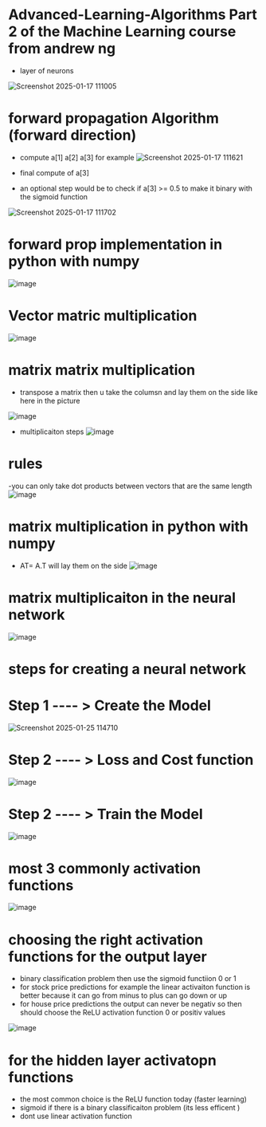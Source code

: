 # Advanced-Learning-Algorithms  Part 2 of the Machine Learning course from andrew ng
- layer of neurons


![Screenshot 2025-01-17 111005](https://github.com/user-attachments/assets/46755972-a086-4ef6-a928-8fc01b288fa9)


# forward propagation Algorithm (forward direction)
- compute a[1] a[2] a[3] for example 
![Screenshot 2025-01-17 111621](https://github.com/user-attachments/assets/988d98bc-d3f0-4839-a3c3-ae3bf4403105)


- final compute of a[3]
- an optional step would be to check if a[3] >= 0.5  to make it binary   with the sigmoid function

![Screenshot 2025-01-17 111702](https://github.com/user-attachments/assets/57f26342-459d-4602-a178-95ab059f20f4)


# forward prop implementation in python with numpy

![image](https://github.com/user-attachments/assets/50e12e9b-bc29-4b1c-93be-27ffc9cb8ba4)



# Vector matric multiplication 
![image](https://github.com/user-attachments/assets/3b596046-cb90-4bba-93ca-140784d655a2)

# matrix matrix multiplication

- transpose a matrix then u take the columsn and lay them on the side like here in the picture

![image](https://github.com/user-attachments/assets/2fd62fc8-11fb-466f-a433-91950e9dddde)

- multiplicaiton steps
![image](https://github.com/user-attachments/assets/d64e0234-2be4-4f75-86ff-0121afa3e34c)
# rules 
-you can only take dot products between vectors that are the same length
![image](https://github.com/user-attachments/assets/192a6a04-a419-44af-899f-a725d0af6830)

# matrix multiplication in python with numpy
- AT= A.T  will lay them on the side
![image](https://github.com/user-attachments/assets/53162ee0-ac71-4944-a130-8b77acc91136)


# matrix multiplicaiton in the neural network 
![image](https://github.com/user-attachments/assets/afbed372-08fc-4745-bbdf-7c730dd60a92)



# steps for creating a neural network 
# Step 1    ---- >  Create the Model

![Screenshot 2025-01-25 114710](https://github.com/user-attachments/assets/f71cdd4d-5b6b-41f8-9e2c-78c7aab2ddd0)

# Step 2    ---- >  Loss and Cost function
![image](https://github.com/user-attachments/assets/b8046a04-c6de-4ff4-92ec-26a5cb1d4ce5)


# Step 2    ---- >  Train the Model

![image](https://github.com/user-attachments/assets/c2d323ba-6083-4893-91e1-7ddd6303c790)



# most 3 commonly activation functions 
![image](https://github.com/user-attachments/assets/8d5daa4c-4fe2-4268-a7a4-59044267cf67)



# choosing the right activation functions for the output layer
- binary classification problem then use the sigmoid functiion    0 or 1
- for stock price predictions for example the linear activaiton function is better because it can go from minus to plus can go down or up
- for house price predictions the output can never be negativ so then should choose the ReLU activation function   0 or positiv values

 ![image](https://github.com/user-attachments/assets/bc4be845-62e5-4233-99f7-e79eb7c23359)

# for the hidden layer activatopn functions
- the most common choice is the ReLU function today (faster learning)
- sigmoid if there is a binary classificaiton problem (its less efficent )
- dont use linear activation function











